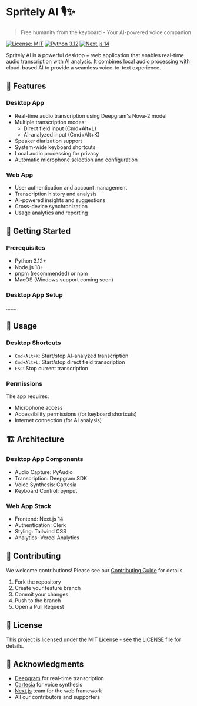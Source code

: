 # Spritely AI 🎙️✨
> Free humanity from the keyboard - Your AI-powered voice companion

[![License: MIT](https://img.shields.io/badge/License-MIT-yellow.svg)](https://opensource.org/licenses/MIT)
[![Python 3.12](https://img.shields.io/badge/python-3.12-blue.svg)](https://www.python.org/downloads/)
[![Next.js 14](https://img.shields.io/badge/next.js-14-black.svg)](https://nextjs.org/)

Spritely AI is a powerful desktop + web application that enables real-time audio transcription with AI analysis. It combines local audio processing with cloud-based AI to provide a seamless voice-to-text experience.

## 🌟 Features

### Desktop App
- Real-time audio transcription using Deepgram's Nova-2 model
- Multiple transcription modes:
  - Direct field input (Cmd+Alt+L)
  - AI-analyzed input (Cmd+Alt+K)
- Speaker diarization support
- System-wide keyboard shortcuts
- Local audio processing for privacy
- Automatic microphone selection and configuration

### Web App
- User authentication and account management
- Transcription history and analysis
- AI-powered insights and suggestions
- Cross-device synchronization
- Usage analytics and reporting

## 🚀 Getting Started

### Prerequisites
- Python 3.12+
- Node.js 18+
- pnpm (recommended) or npm
- MacOS (Windows support coming soon)

### Desktop App Setup

.......


## 🎯 Usage

### Desktop Shortcuts
- `Cmd+Alt+K`: Start/stop AI-analyzed transcription
- `Cmd+Alt+L`: Start/stop direct field transcription
- `ESC`: Stop current transcription

### Permissions
The app requires:
- Microphone access
- Accessibility permissions (for keyboard shortcuts)
- Internet connection (for AI analysis)

## 🏗️ Architecture

### Desktop App Components
- Audio Capture: PyAudio
- Transcription: Deepgram SDK
- Voice Synthesis: Cartesia
- Keyboard Control: pynput

### Web App Stack
- Frontend: Next.js 14
- Authentication: Clerk
- Styling: Tailwind CSS
- Analytics: Vercel Analytics

## 🤝 Contributing

We welcome contributions! Please see our [Contributing Guide](CONTRIBUTING.md) for details.

1. Fork the repository
2. Create your feature branch
3. Commit your changes
4. Push to the branch
5. Open a Pull Request

## 📝 License

This project is licensed under the MIT License - see the [LICENSE](LICENSE) file for details.

## 🙏 Acknowledgments

- [Deepgram](https://deepgram.com/) for real-time transcription
- [Cartesia](https://cartesia.io/) for voice synthesis
- [Next.js](https://nextjs.org/) team for the web framework
- All our contributors and supporters
